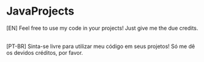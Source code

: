 # JavaProjects

[EN] Feel free to use my code in your projects! Just give me the due credits. 
<br>

<br>
[PT-BR] Sinta-se livre para utilizar meu código em seus projetos! Só me dê os devidos créditos, por favor.



